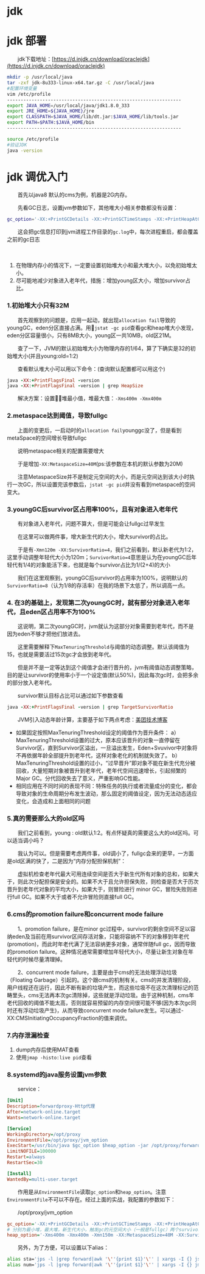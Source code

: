 # jdk

# jdk 部署

　　jdk下载地址：[https://d.injdk.cn/download/oraclejdk](https://d.injdk.cn/download/oraclejdk)

```bash
mkdir -p /usr/local/java
tar -zxf jdk-8u333-linux-x64.tar.gz -C /usr/local/java
#配置环境变量
vim /etc/profile
----------------------------------------------------------------
export JAVA_HOME=/usr/local/java/jdk1.8.0_333
export JRE_HOME=${JAVA_HOME}/jre
export CLASSPATH=$JAVA_HOME/lib/dt.jar:$JAVA_HOME/lib/tools.jar
export PATH=$PATH:$JAVA_HOME/bin
----------------------------------------------------------------

source /etc/profile
#验证JDK
java -version
```

# jdk 调优入门

　　首先以java8 默认的cms为例，机器是2G内存。

　　先看GC日志，设置jvm参数如下，其他堆大小相关参数都没有设置：

```bash
gc_option='-XX:+PrintGCDetails -XX:+PrintGCTimeStamps -XX:+PrintHeapAtGC -Xloggc:gc.log'
```

　　这会把gc信息打印到jvm进程工作目录的`gc.log`​中，每次进程重启，都会覆盖之前的gc日志

　　‍

1. 在物理内存小的情况下，一定要设置初始堆大小和最大堆大小，以免初始堆太小。
2. 尽可能地减少对象进入老年代，措施：增加young区大小，增加survivor占比。

### 1.初始堆大小只有32M

　　首先观察到的问题是，应用一起动，就出现`allocation fail`​导致的youngGC，eden分区直接占满。用`jstat -gc pid`​查看gc和heap堆大小发现，eden分区容量很小，只有8MB大小，young区一共10MB，old区21M。

　　查了一下，JVM的默认初始堆大小为物理内存的1/64，算了下确实是32的初始堆大小(并且young:old\=1:2)

　　查看默认堆大小可以用以下命令：(查询默认配置都可以用这个)

```ruby
java -XX:+PrintFlagsFinal -version
java -XX:+PrintFlagsFinal -version | grep HeapSize
```

　　解决方案：设置堆最小值，堆最大值：`-Xms400m -Xmx400m`​

### 2.metaspace达到阈值，导致fullgc

　　上面的变更后，一启动时的`allocation fail`​ younggc没了，但是看到metaSpace的空间增长导致fullgc

　　说明metaspace相关的配置需要增大

　　于是增加`-XX:MetaspaceSize=40M`​(ps:该参数在本机的默认参数为20M)

　　注意MetaspaceSize并不是制定元空间的大小，而是元空间达到该大小时执行一次GC，所以设置完该参数后，`jstat -gc pid`​并没有看到metaspace的空间变大。

### 3.youngGC后survivor区占用率100%，且有对象进入老年代

　　有对象进入老年代，问题不算大，但是可能会让fullgc过早发生

　　在这里可以做两件事，增大新生代的大小，增大survivor的占比。

　　于是有`-Xmn120m -XX:SurvivorRatio=4`​，我们之前看到，默认新老代为1:2，这里手动调整年轻代大小为120m；`SurvivorRatio=4`​意思是认为在youngGC后年轻代有1/4的对象能活下来，也就是每个survivor占比为1/(2+4)的大小

　　我们在这里观察到，youngGC后survivor的占用率为100%，说明默认的`SurvivorRatio=8`​（认为1/8的存活率）在我的场景下太低了，所以调高一点。

### 4. 在3的基础上，发现第二次youngGC时，就有部分对象进入老年代，且eden区占用率不为100%

　　这说明，第二次youngGC时，jvm就认为这部分对象需要到老年代，而不是因为eden不够才把他们放进去。

　　这里需要解释下`MaxTenuringThreshold`​与阈值的动态调整。默认该阈值为15，也就是需要活过15次gc才会放到老年代。

　　但是并不是一定等达到这个阈值才会进行晋升的，jvm有阈值动态调整策略，目的是让survivor的使用率小于一个设定值(默认50%)，因此每次gc时，会把多余的部分放入老年代。

　　survivor默认目标占比可以通过如下参数查看

```ruby
java -XX:+PrintFlagsFinal -version | grep TargetSurvivorRatio
```

　　JVM引入动态年龄计算，主要基于如下两点考虑：[美团技术博客](https://tech.meituan.com/2017/12/29/jvm-optimize.html)

* 如果固定按照MaxTenuringThreshold设定的阈值作为晋升条件：  a）MaxTenuringThreshold设置的过大，原本应该晋升的对象一直停留在Survivor区，直到Survivor区溢出，一旦溢出发生，Eden+Svuvivor中对象将不再依据年龄全部提升到老年代，这样对象老化的机制就失效了。  b）MaxTenuringThreshold设置的过小，“过早晋升”即对象不能在新生代充分被回收，大量短期对象被晋升到老年代，老年代空间迅速增长，引起频繁的Major GC。分代回收失去了意义，严重影响GC性能。
* 相同应用在不同时间的表现不同：特殊任务的执行或者流量成分的变化，都会导致对象的生命周期分布发生波动，那么固定的阈值设定，因为无法动态适应变化，会造成和上面相同的问题

### 5.真的需要那么大的old区吗

　　我们之前看到，young : old默认1:2。有点怀疑真的需要这么大的old区吗。可以适当调小吗？

　　我认为可以。但是需要考虑两件事，old调小了，fullgc会来的更早，一方面是old区满的快了，二是因为“内存分配担保机制”：

　　虚拟机检查老年代最大可用连续空间是否大于新生代所有对象的总和，如果大于，则此次分配担保是安全的。如果不大于且允许担保失败，则检查是否大于历次晋升到老年代对象的平均大小，如果大于，则冒险进行 minor GC，冒险失败则进行full GC。如果不大于或者不允许冒险则直接full GC。

### 6.cms的promotion failure和concurrent mode failure

　　1、promotion failure，是在minor  gc过程中，survivor的剩余空间不足以容纳eden及当前在用survivor区间存活对象，只能将容纳不下的对象移到年老代(promotion)，而此时年老代满了无法容纳更多对象，通常伴随full gc，因而导致的promotion failure。这种情况通常需要增加年轻代大小，尽量让新生对象在年轻代的时候尽量清理掉。

　　2、concurrent mode failure，主要是由于cms的无法处理浮动垃圾（Floating  Garbage）引起的。这个跟cms的机制有关。cms的并发清理阶段，用户线程还在运行，因此不断有新的垃圾产生，而这些垃圾不在这次清理标记的范畴里头，cms无法再本次gc清除掉，这些就是浮动垃圾。由于这种机制，cms年老代回收的阈值不能太高，否则就容易预留的内存空间很可能不够(因为本次gc同时还有浮动垃圾产生)，从而导致concurrent mode failure发生。可以通过-XX:CMSInitiatingOccupancyFraction的值来调优。

### 7.内存泄漏检查

1. dump内存后使用MAT查看
2. 使用`jmap -histo:live pid`​查看

### 8.systemd的java服务设置jvm参数

　　service：

```ini
[Unit]
Description=forwardproxy-Http代理
After=network-online.target
Wants=network-online.target

[Service]
WorkingDirectory=/opt/proxy
EnvironmentFile=/opt/proxy/jvm_option
ExecStart=/usr/bin/java $gc_option $heap_option -jar /opt/proxy/forwardproxy-1.0-jar-with-dependencies.jar -c /opt/proxy/proxy.properties
LimitNOFILE=100000
Restart=always
RestartSec=30

[Install]
WantedBy=multi-user.target
```

　　作用是从`EnvironmentFile`​读取`gc_option`​和`heap_option`​。注意`EnvironmentFile`​不可以不存在。经过上面的实战，我配置的参数如下：

　　/opt/proxy/jvm\_option

```ini
gc_option='-XX:+PrintGCDetails -XX:+PrintGCTimeStamps -XX:+PrintHeapAtGC -Xloggc:gc.log'
# 分别为最小堆，最大堆，新生代大小，触发gc的元空间大小（一般是fullgc）两个survivor与eden区比值（=6，则2:6，默认为8即每个survivor为1/10的年轻代大小）
heap_option='-Xms400m -Xmx400m -Xmn150m -XX:MetaspaceSize=40M -XX:SurvivorRatio=4'
```

　　另外，为了方便，可以设置以下alias：

```bash
alias sta='jps -l |grep forward|awk '\''{print $1}'\'' | xargs -I {} jstat -gc {}'
alias num='jps -l |grep forward|awk '\''{print $1}'\'' | xargs -I {} jmap -histo:live {}'
```

　　‍

　　‍

　　‍
